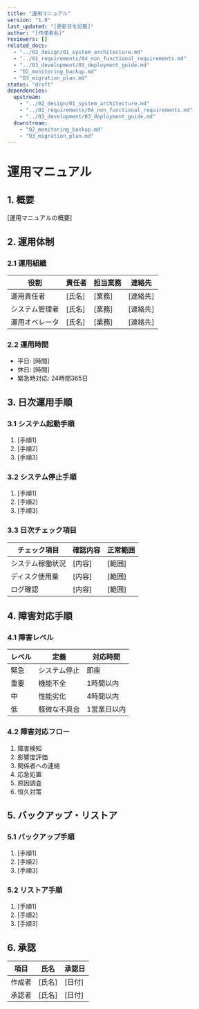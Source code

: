 ```yaml
---
title: "運用マニュアル"
version: "1.0"
last_updated: "[更新日を記載]"
author: "[作成者名]"
reviewers: []
related_docs:
  - "../02_design/01_system_architecture.md"
  - "../01_requirements/04_non_functional_requirements.md"
  - "../03_development/03_deployment_guide.md"
  - "02_monitoring_backup.md"
  - "03_migration_plan.md"
status: "draft"
dependencies:
  upstream:
    - "../02_design/01_system_architecture.md"
    - "../01_requirements/04_non_functional_requirements.md"
    - "../03_development/03_deployment_guide.md"
  downstream:
    - "02_monitoring_backup.md"
    - "03_migration_plan.md"
---
```


# 運用マニュアル

## 1. 概要
[運用マニュアルの概要]

## 2. 運用体制
### 2.1 運用組織
| 役割 | 責任者 | 担当業務 | 連絡先 |
|------|--------|----------|--------|
| 運用責任者 | [氏名] | [業務] | [連絡先] |
| システム管理者 | [氏名] | [業務] | [連絡先] |
| 運用オペレータ | [氏名] | [業務] | [連絡先] |

### 2.2 運用時間
- 平日: [時間]
- 休日: [時間]
- 緊急時対応: 24時間365日

## 3. 日次運用手順
### 3.1 システム起動手順
1. [手順1]
2. [手順2]
3. [手順3]

### 3.2 システム停止手順
1. [手順1]
2. [手順2]
3. [手順3]

### 3.3 日次チェック項目
| チェック項目 | 確認内容 | 正常範囲 |
|--------------|----------|----------|
| システム稼働状況 | [内容] | [範囲] |
| ディスク使用量 | [内容] | [範囲] |
| ログ確認 | [内容] | [範囲] |

## 4. 障害対応手順
### 4.1 障害レベル
| レベル | 定義 | 対応時間 |
|--------|------|----------|
| 緊急 | システム停止 | 即座 |
| 重要 | 機能不全 | 1時間以内 |
| 中 | 性能劣化 | 4時間以内 |
| 低 | 軽微な不具合 | 1営業日以内 |

### 4.2 障害対応フロー
1. 障害検知
2. 影響度評価
3. 関係者への連絡
4. 応急処置
5. 原因調査
6. 恒久対策

## 5. バックアップ・リストア
### 5.1 バックアップ手順
1. [手順1]
2. [手順2]
3. [手順3]

### 5.2 リストア手順
1. [手順1]
2. [手順2]
3. [手順3]

## 6. 承認
| 項目 | 氏名 | 承認日 |
|------|------|--------|
| 作成者 | [氏名] | [日付] |
| 承認者 | [氏名] | [日付] | 